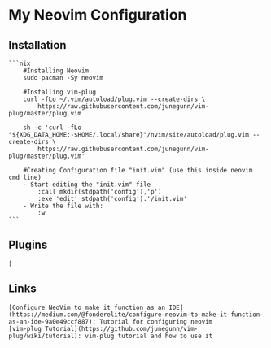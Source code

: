# My Neovim Configuration 

## Installation

    ```nix
        #Installing Neovim 
        sudo pacman -Sy neovim 

        #Installing vim-plug
        curl -fLo ~/.vim/autoload/plug.vim --create-dirs \
            https://raw.githubusercontent.com/junegunn/vim-plug/master/plug.vim

        sh -c 'curl -fLo "${XDG_DATA_HOME:-$HOME/.local/share}"/nvim/site/autoload/plug.vim --create-dirs \
            https://raw.githubusercontent.com/junegunn/vim-plug/master/plug.vim'

        #Creating Configuration file "init.vim" (use this inside neovim cmd line)
        - Start editing the "init.vim" file
            :call mkdir(stdpath('config'),'p')
            :exe 'edit' stdpath('config').'/init.vim'
        - Write the file with:
            :w
    ```
## Plugins 
    [ 
## Links
    [Configure NeoVim to make it function as an IDE](https://medium.com/@fonderelite/configure-neovim-to-make-it-function-as-an-ide-9a0e49ccf887): Tutorial for configuring neovim
    [vim-plug Tutorial](https://github.com/junegunn/vim-plug/wiki/tutorial): vim-plug tutorial and how to use it
